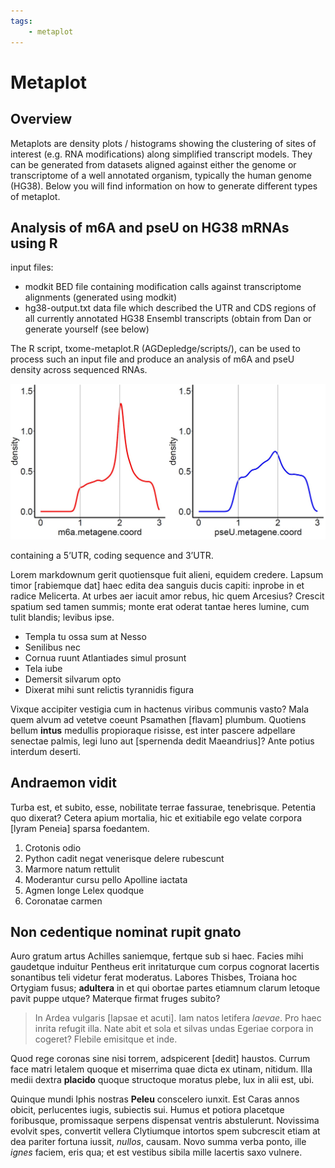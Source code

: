 ```yaml
---
tags:
    - metaplot
---
```


# Metaplot

## Overview

Metaplots are density plots / histograms showing the clustering of sites of interest (e.g. RNA modifications) along simplified transcript models. They can be generated from datasets aligned against either the genome
or transcriptome of a well annotated organism, typically the human genome (HG38). Below you will find information on how to generate different types of metaplot.


## Analysis of m6A and pseU on HG38 mRNAs using R
input files:

- modkit BED file containing modification calls against transcriptome alignments (generated using modkit)
- hg38-output.txt data file which described the UTR and CDS regions of all currently annotated HG38 Ensembl transcripts (obtain from Dan or generate yourself (see below)

The R script, txome-metaplot.R (AGDepledge/scripts/), can be used to process such an input file and produce an analysis of m6A and pseU density across sequenced RNAs. 

![metaplot-txome](/images/txome-metaplot.jpg)












containing a 5’UTR, coding sequence and 3’UTR.

Lorem markdownum gerit quotiensque fuit alieni, equidem credere. Lapsum timor
[rabiemque dat] haec edita dea sanguis ducis capiti:
inprobe in et radice Melicerta. At urbes aer iacuit amor rebus, hic quem
Arcesius? Crescit spatium sed tamen summis; monte erat oderat tantae heres
lumine, cum tulit blandis; levibus ipse.

- Templa tu ossa sum at Nesso
- Senilibus nec
- Cornua ruunt Atlantiades simul prosunt
- Tela iube
- Demersit silvarum opto
- Dixerat mihi sunt relictis tyrannidis figura

Vixque accipiter vestigia cum in hactenus viribus communis vasto? Mala quem
alvum ad vetetve coeunt Psamathen [flavam]
plumbum. Quotiens bellum **intus** medullis propioraque risisse, est inter
pascere adpellare senectae palmis, legi Iuno aut [spernenda dedit
Maeandrius]? Ante potius interdum deserti.

## Andraemon vidit

Turba est, et subito, esse, nobilitate terrae fassurae, tenebrisque. Petentia
quo dixerat? Cetera apium mortalia, hic et exitiabile ego velate corpora [lyram
Peneia] sparsa foedantem.

1. Crotonis odio
2. Python cadit negat venerisque delere rubescunt
3. Marmore natum rettulit
4. Moderantur cursu pello Apolline iactata
5. Agmen longe Lelex quodque
6. Coronatae carmen

## Non cedentique nominat rupit gnato

Auro gratum artus Achilles saniemque, fertque sub si haec. Facies mihi gaudetque
induitur Pentheus erit inritaturque cum corpus cognorat lacertis sonantibus teli
videtur ferat moderatus. Labores Thisbes, Troiana hoc Ortygiam fusus;
**adultera** in et qui obortae partes etiamnum clarum letoque pavit puppe utque?
Materque firmat fruges subito?

> In Ardea vulgaris [lapsae et acuti]. Iam natos
> letifera *laevae*. Pro haec inrita refugit illa. Nate abit et sola et silvas
> undas Egeriae corpora in cogeret? Flebile emisitque et inde.

Quod rege coronas sine nisi torrem, adspicerent [dedit]
haustos. Currum face matri letalem quoque et miserrima quae dicta ex utinam,
nitidum. Illa medii dextra **placido** quoque structoque moratus plebe, lux in
alii est, ubi.

Quinque mundi Iphis nostras **Peleu** conscelero iunxit. Est Caras annos obicit,
perlucentes iugis, subiectis sui. Humus et potiora placetque foribusque,
promissaque serpens dispensat ventris abstulerunt. Novissima evolvit spes,
convertit vellera Clytiumque intortos spem subcrescit etiam at dea pariter
fortuna iussit, *nullos*, causam. Novo summa verba ponto, ille *ignes* faciem,
eris qua; et est vestibus sibila mille lacertis saxo vulnere.
